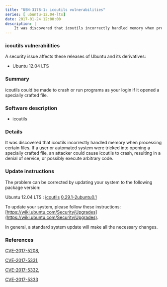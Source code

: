 ```yaml
---
title: "USN-3178-1: icoutils vulnerabilities"
series: [ ubuntu-12.04-lts]
date: 2017-01-24 12:00:00
description: |
    It was discovered that icoutils incorrectly handled memory when processing certain files. If a user or automated system were tricked into opening a specially crafted file, an attacker could cause icoutils to crash, resulting in a denial of service, or possibly execute arbitrary code. 
--- 
```

 
 


### icoutils vulnerabilities

A security issue affects these releases of Ubuntu and its derivatives:

* Ubuntu 12.04 LTS

### Summary

icoutils could be made to crash or run programs as your login if it opened a specially crafted file.

### Software description

* icoutils 

### Details

It was discovered that icoutils incorrectly handled memory when processing certain files. If a user or automated system were tricked into opening a specially crafted file, an attacker could cause icoutils to crash, resulting in a denial of service, or possibly execute arbitrary code. 

### Update instructions

The problem can be corrected by updating your system to the following package version:

Ubuntu 12.04 LTS
 : [icoutils](https://launchpad.net/ubuntu/+source/icoutils) <span> [0.29.1-2ubuntu0.1](https://launchpad.net/ubuntu/+source/icoutils/0.29.1-2ubuntu0.1) </span> 

To update your system, please follow these instructions: [https://wiki.ubuntu.com/Security/Upgrades](https://wiki.ubuntu.com/Security/Upgrades).

In general, a standard system update will make all the necessary changes. 

### References

 
 [CVE-2017-5208](http://people.ubuntu.com/~ubuntu-security/cve/CVE-2017-5208), 

 [CVE-2017-5331](http://people.ubuntu.com/~ubuntu-security/cve/CVE-2017-5331), 

 [CVE-2017-5332](http://people.ubuntu.com/~ubuntu-security/cve/CVE-2017-5332), 

 [CVE-2017-5333](http://people.ubuntu.com/~ubuntu-security/cve/CVE-2017-5333)
 

